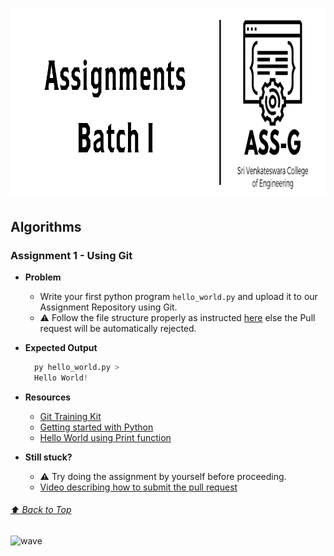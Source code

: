 <div align="left">
<h1>
    <img alt="header" src="/src/assets/Header.png" width="900" height="300"></img>
</h1>


## Algorithms
### **Assignment 1 - Using Git**
  - **Problem**
    - Write your first python program `hello_world.py` and upload it to our Assignment Repository using Git.
    - :warning: Follow the file structure properly as instructed [here](#how-should-i-complete-these-programs) else the Pull request will be automatically rejected.

  - **Expected Output**
    ```python
      py hello_world.py >
      Hello World!
    ```

  - **Resources**
    - [Git Training Kit](https://github.com/ASS-G/Git-Training-Kit)
    - [Getting started with Python](https://github.com/ASS-G/Python-Training-Kit)
    - [Hello World using Print function](https://github.com/ASS-G/Batch-1-Assignments/blob/master/Assignment%201/180501000/hello_world.py)

  - **Still stuck?**
    - :warning: Try doing the assignment by yourself before proceeding.
    - [Video describing how to submit the pull request](https://drive.google.com/file/d/1wZX83l7aphEwwgEfdCWTZqeg3XM8pc3O/view?usp=sharing)



###### [:arrow_up: Back to Top](#----)


![wave](http://cdn.thekrishna.in/img/common/border.png)
